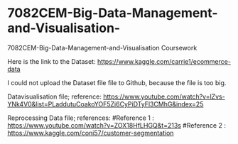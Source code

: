 # 7082CEM-Big-Data-Management-and-Visualisation-
7082CEM-Big-Data-Management-and-Visualisation Coursework

Here is the link to the Dataset:
https://www.kaggle.com/carrie1/ecommerce-data

I could not upload the Dataset file file to Github, because the file is too big.

Datavisualisation file;
reference:
  https://www.youtube.com/watch?v=lZvs-YNk4V0&list=PLaddutuCoakoYOF5Zi6CyPiDTyFl3CMhG&index=25
  
Reprocessing Data file;
 references:
  #Reference 1 : https://www.youtube.com/watch?v=ZOX18HfLHGQ&t=213s
  #Reference 2 : https://www.kaggle.com/coni57/customer-segmentation
  
